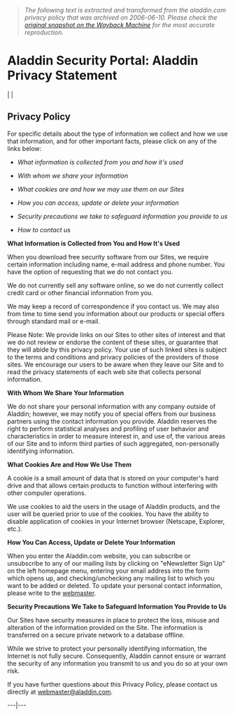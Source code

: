 > *The following text is extracted and transformed from the aladdin.com privacy policy that was archived on 2006-06-10. Please check the [original snapshot on the Wayback Machine](https://web.archive.org/web/20060610072106id_/http%3A//aladdin.com/about/privacy.asp) for the most accurate reproduction.*

# Aladdin Security Portal: Aladdin Privacy Statement

|  | 

## Privacy Policy

For specific details about the type of information we collect and how we use that information, and for other important facts, please click on any of the links below: 

  * _What information is collected from you and how it's used_   

  * _With whom we share your information_   

  * _What cookies are and how we may use them on our Sites_   

  * _How you can access, update or delete your information_   

  * _Security precautions we take to safeguard information you provide to us_   

  * _How to contact us_



**What Information is Collected from You and How It's Used**

When you download free security software from our Sites, we require certain information including name, e-mail address and phone number. You have the option of requesting that we do not contact you. 

We do not currently sell any software online, so we do not currently collect credit card or other financial information from you. 

We may keep a record of correspondence if you contact us. We may also from time to time send you information about our products or special offers through standard mail or e-mail. 

Please Note: We provide links on our Sites to other sites of interest and that we do not review or endorse the content of these sites, or guarantee that they will abide by this privacy policy. Your use of such linked sites is subject to the terms and conditions and privacy policies of the providers of those sites. We encourage our users to be aware when they leave our Site and to read the privacy statements of each web site that collects personal information. 

**With Whom We Share Your Information**

We do not share your personal information with any company outside of Aladdin; however, we may notify you of special offers from our business partners using the contact information you provide. Aladdin reserves the right to perform statistical analyses and profiling of user behavior and characteristics in order to measure interest in, and use of, the various areas of our Site and to inform third parties of such aggregated, non-personally identifying information. 

**What Cookies Are and How We Use Them**

A cookie is a small amount of data that is stored on your computer's hard drive and that allows certain products to function without interfering with other computer operations. 

We use cookies to aid the users in the usage of Aladdin products, and the user will be queried prior to use of the cookies. You have the ability to disable application of cookies in your Internet browser (Netscape, Explorer, etc.). 

**How You Can Access, Update or Delete Your Information**

When you enter the Aladdin.com website, you can subscribe or unsubscribe to any of our mailing lists by clicking on "eNewsletter Sign Up" on the left homepage menu, entering your email address into the form which opens up, and checking/unchecking any mailing list to which you want to be added or deleted. To update your personal contact information, please write to the [webmaster](mailto:webmaster@aladdin.com). 

**Security Precautions We Take to Safeguard Information You Provide to Us**

Our Sites have security measures in place to protect the loss, misuse and alteration of the information provided on the Site. The information is transferred on a secure private network to a database offline. 

While we strive to protect your personally identifying information, the Internet is not fully secure. Consequently, Aladdin cannot ensure or warrant the security of any information you transmit to us and you do so at your own risk. 

If you have further questions about this Privacy Policy, please contact us directly at [webmaster@aladdin.com](mailto:webmaster@aladdin.com). 

  
  
  
---|---
